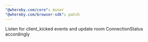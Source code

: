 ```yaml
---
"@whereby.com/core": minor
"@whereby.com/browser-sdk": patch
---
```


Listen for client_kicked events and update room ConnectionStatus accordingly
